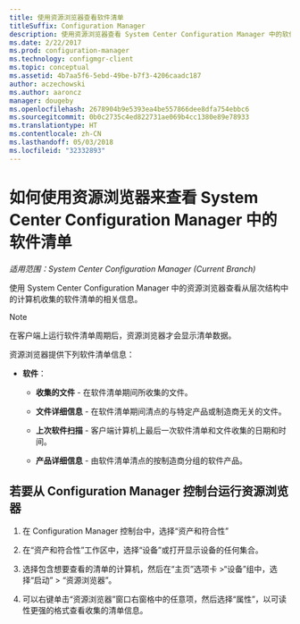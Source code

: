 ```yaml
---
title: 使用资源浏览器查看软件清单
titleSuffix: Configuration Manager
description: 使用资源浏览器查看 System Center Configuration Manager 中的软件清单。
ms.date: 2/22/2017
ms.prod: configuration-manager
ms.technology: configmgr-client
ms.topic: conceptual
ms.assetid: 4b7aa5f6-5ebd-49be-b7f3-4206caadc187
author: aczechowski
ms.author: aaroncz
manager: dougeby
ms.openlocfilehash: 2678904b9e5393ea4be557866dee8dfa754ebbc6
ms.sourcegitcommit: 0b0c2735c4ed822731ae069b4cc1380e89e78933
ms.translationtype: HT
ms.contentlocale: zh-CN
ms.lasthandoff: 05/03/2018
ms.locfileid: "32332893"
---
```

# <a name="how-to-use-resource-explorer-to-view-software-inventory-in-system-center-configuration-manager"></a>如何使用资源浏览器来查看 System Center Configuration Manager 中的软件清单

*适用范围：System Center Configuration Manager (Current Branch)*

使用 System Center Configuration Manager 中的资源浏览器查看从层次结构中的计算机收集的软件清单的相关信息。  

> [!NOTE]  
>  在客户端上运行软件清单周期后，资源浏览器才会显示清单数据。  

 资源浏览器提供下列软件清单信息：  

-   **软件**：  

    -   **收集的文件** - 在软件清单期间所收集的文件。  

    -   **文件详细信息** - 在软件清单期间清点的与特定产品或制造商无关的文件。  

    -   **上次软件扫描** - 客户端计算机上最后一次软件清单和文件收集的日期和时间。  

    -   **产品详细信息** - 由软件清单清点的按制造商分组的软件产品。  

## <a name="to-run-resource-explorer-from-the-configuration-manager-console"></a>若要从 Configuration Manager 控制台运行资源浏览器  

1.  在 Configuration Manager 控制台中，选择“资产和符合性”

2.  在“资产和符合性”工作区中，选择“设备”或打开显示设备的任何集合。  

3.  选择包含想要查看的清单的计算机，然后在“主页”选项卡 >“设备”组中，选择“启动” > “资源浏览器”。

4.  可以右键单击“资源浏览器”窗口右窗格中的任意项，然后选择“属性”，以可读性更强的格式查看收集的清单信息。  
 
